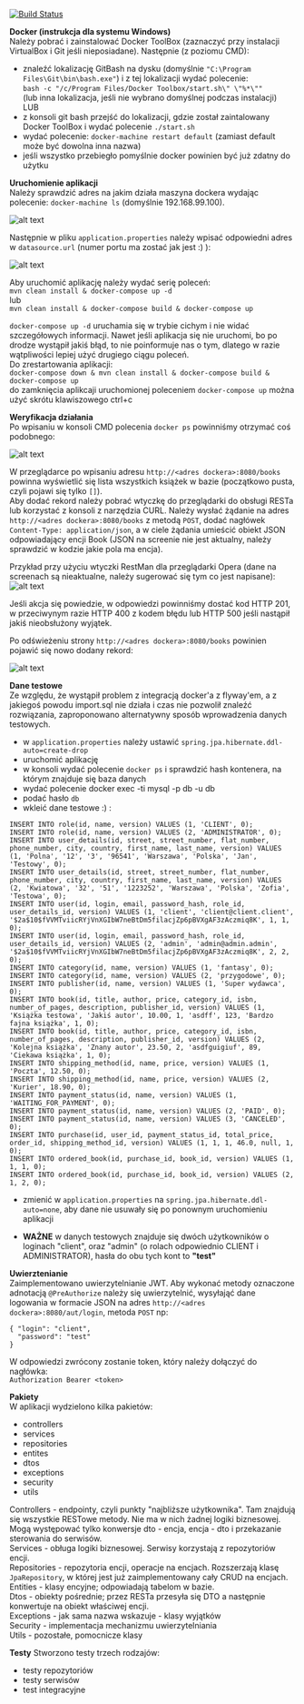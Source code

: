 [![Build Status](https://travis-ci.org/AyakaKouyama/ZZPJ.svg?branch=master)](https://travis-ci.org/AyakaKouyama/ZZPJ) 

**Docker (instrukcja dla systemu Windows)**  
Należy pobrać i zainstalować Docker ToolBox (zaznaczyć przy instalacji VirtualBox i Git jeśli nieposiadane). Następnie (z poziomu CMD):  
- znaleźć lokalizację GitBash na dysku (domyślnie `"C:\Program Files\Git\bin\bash.exe"`) i z tej lokalizacji wydać polecenie:  
  `bash -c "/c/Program Files/Docker Toolbox/start.sh\" \"%*\""`  
    (lub inna lokalizacja, jeśli nie wybrano domyślnej podczas instalacji)  
  LUB    
- z konsoli git bash przejść do lokalizacji, gdzie został zaintalowany Docker ToolBox i wydać polecenie `./start.sh`
- wydać polecenie:
`docker-machine restart default` (zamiast default może być dowolna inna nazwa)
- jeśli wszystko przebiegło pomyślnie docker powinien być już zdatny do użytku

**Uruchomienie aplikacji**  
Należy sprawdzić adres na jakim działa maszyna dockera wydając polecenie: `docker-machine ls` (domyślnie 192.168.99.100).  


![alt text](https://i.ibb.co/Q7ggjCW/2.png)  


Następnie w pliku `application.properties` należy wpisać odpowiedni adres w `datasource.url` (numer portu ma zostać jak jest :) ):  


![alt text](https://i.ibb.co/dcnBHLZ/3.png)  


Aby uruchomić aplikację należy wydać serię poleceń:  
`mvn clean install & docker-compose up -d`  
lub  
`mvn clean install & docker-compose build & docker-compose up`  


`docker-compose up -d` uruchamia się w trybie cichym i nie widać szczegółowych informacji. Nawet jeśli aplikacja się nie uruchomi, bo po drodze wystąpił jakiś błąd, to nie poinformuje nas o tym, dlatego w razie wątpliwości lepiej użyć drugiego ciągu poleceń.  
Do zrestartowania aplikacji:  
`docker-compose down & mvn clean install & docker-compose build & docker-compose up`  
do zamknięcia aplikcaji uruchomionej poleceniem `docker-compose up` można użyć skrótu klawiszowego ctrl+c

**Weryfikacja działania**  
Po wpisaniu w konsoli CMD polecenia `docker ps` powinniśmy otrzymać coś podobnego:


![alt text](https://i.ibb.co/27mWfNM/1.png)


W przeglądarce po wpisaniu adresu `http://<adres dockera>:8080/books` powinna wyświetlić się lista wszystkich książek w bazie (początkowo pusta, czyli pojawi się tylko `[]`).  
Aby dodać rekord należy pobrać wtyczkę do przeglądarki do obsługi RESTa lub korzystać z konsoli z narzędzia CURL. Należy wysłać żądanie na adres `http://<adres dockera>:8080/books` z metodą `POST`, dodać nagłówek `Content-Type: application/json`, a w ciele żądania umieścić obiekt JSON odpowiadający encji Book (JSON na screenie nie jest aktualny, należy sprawdzić w kodzie jakie pola ma encja).  


Przykład przy użyciu wtyczki RestMan dla przeglądarki Opera (dane na screenach są nieaktualne, należy sugerować się tym co jest napisane): 
![alt text](https://i.ibb.co/V3MJLxG/4.png)  


Jeśli akcja się powiedzie, w odpowiedzi powinniśmy dostać kod HTTP 201, w przeciwynym razie HTTP 400 z kodem błędu lub HTTP 500 jeśli nastąpił jakiś nieobsłużony wyjątek.


Po odświeżeniu strony `http://<adres dockera>:8080/books` powinien pojawić się nowo dodany rekord:  


![alt text](https://i.ibb.co/3ytFD1v/5.png) 


**Dane testowe**  
Ze względu, że wystąpił problem z integracją docker'a z flyway'em, a z jakiegoś powodu import.sql nie działa i czas nie pozwolił znaleźć rozwiązania, zaproponowano alternatywny sposób wprowadzenia danych testowych. 
- w `application.properties` należy ustawić `spring.jpa.hibernate.ddl-auto=create-drop`
- uruchomić aplikację
- w konsoli wydać polecenie `docker ps` i sprawdzić hash kontenera, na którym znajduje się baza danych
- wydać polecenie docker exec -ti <hash> mysql -p db -u db
- podać hasło `db`
- wkleić dane testowe :) :  
 
 
```
INSERT INTO role(id, name, version) VALUES (1, 'CLIENT', 0);  
INSERT INTO role(id, name, version) VALUES (2, 'ADMINISTRATOR', 0); 
INSERT INTO user_details(id, street, street_number, flat_number, phone_number, city, country, first_name, last_name, version) VALUES (1, 'Polna', '12', '3', '96541', 'Warszawa', 'Polska', 'Jan', 'Testowy', 0); 
INSERT INTO user_details(id, street, street_number, flat_number, phone_number, city, country, first_name, last_name, version) VALUES (2, 'Kwiatowa', '32', '51', '1223252', 'Warszawa', 'Polska', 'Zofia', 'Testowa', 0); 
INSERT INTO user(id, login, email, password_hash, role_id, user_details_id, version) VALUES (1, 'client', 'client@client.client', '$2a$10$fVVMTviicRYjVnXGIbW7neBtDm5filacjZp6pBVXgAF3zAczmiq8K', 1, 1, 0); 
INSERT INTO user(id, login, email, password_hash, role_id, user_details_id, version) VALUES (2, 'admin', 'admin@admin.admin', '$2a$10$fVVMTviicRYjVnXGIbW7neBtDm5filacjZp6pBVXgAF3zAczmiq8K', 2, 2, 0); 
INSERT INTO category(id, name, version) VALUES (1, 'fantasy', 0); 
INSERT INTO category(id, name, version) VALUES (2, 'przygodowe', 0);  
INSERT INTO publisher(id, name, version) VALUES (1, 'Super wydawca', 0);  
INSERT INTO book(id, title, author, price, category_id, isbn, number_of_pages, description, publisher_id, version) VALUES (1, 'Książka testowa', 'Jakiś autor', 10.00, 1, 'asdff', 123, 'Bardzo fajna książka', 1, 0);  
INSERT INTO book(id, title, author, price, category_id, isbn, number_of_pages, description, publisher_id, version) VALUES (2, 'Kolejna książka', 'Znany autor', 23.50, 2, 'asdfguigiuf', 89, 'Ciekawa książka', 1, 0);  
INSERT INTO shipping_method(id, name, price, version) VALUES (1, 'Poczta', 12.50, 0); 
INSERT INTO shipping_method(id, name, price, version) VALUES (2, 'Kurier', 18.90, 0); 
INSERT INTO payment_status(id, name, version) VALUES (1, 'WAITING_FOR_PAYMENT', 0); 
INSERT INTO payment_status(id, name, version) VALUES (2, 'PAID', 0);  
INSERT INTO payment_status(id, name, version) VALUES (3, 'CANCELED', 0);  
INSERT INTO purchase(id, user_id, payment_status_id, total_price, order_id, shipping_method_id, version) VALUES (1, 1, 1, 46.0, null, 1, 0);  
INSERT INTO ordered_book(id, purchase_id, book_id, version) VALUES (1, 1, 1, 0);  
INSERT INTO ordered_book(id, purchase_id, book_id, version) VALUES (2, 1, 2, 0);  
```
- zmienić  w `application.properties` na `spring.jpa.hibernate.ddl-auto=none`, aby dane nie usuwały się po ponownym uruchomieniu aplikacji
 
- **WAŻNE** w danych testowych znajduje się dwóch użytkowników o loginach "client", oraz "admin" (o rolach odpowiednio CLIENT i ADMINISTRATOR), hasła do obu tych kont to **"test"**  

**Uwierztenianie**  
Zaimplementowano uwierzytelnianie JWT. Aby wykonać metody oznaczone adnotacją `@PreAuthorize` należy się uwierzytelnić, wysyłająć dane logowania w formacie JSON na adres `http://<adres dockera>:8080/aut/login`, metoda `POST` np: 
```
{ "login": "client",
  "password": "test"
}
```
W odpowiedzi zwrócony zostanie token, który należy dołączyć do nagłówka:  
`Authorization Bearer <token>`

**Pakiety**  
W aplikacji wydzielono kilka pakietów:  
- controllers
- services
- repositories
- entites
- dtos
- exceptions
- security
- utils

Controllers - endpointy, czyli punkty "najbliższe użytkownika". Tam znajdują się wszystkie RESTowe metody. Nie ma w nich żadnej logiki biznesowej. Mogą występować tylko konwersje dto - encja, encja - dto i przekazanie sterowania do serwisów.  
Services - obługa logiki biznesowej. Serwisy korzystają z repozytoriów encji.  
Repositories - repozytoria encji, operacje na encjach. Rozszerzają klasę `JpaRepository`, w której jest już zaimplementowany cały CRUD na encjach.  
Entities - klasy encyjne; odpowiadają tabelom w bazie.    
Dtos - obiekty pośrednie; przez RESTa przesyła się DTO a następnie konwertuje na obiekt właściwej encji.   
Exceptions - jak sama nazwa wskazuje - klasy wyjątków  
Security - implementacja mechanizmu uwierzytelniania  
Utils - pozostałe, pomocnicze klasy    

**Testy** 
Stworzono testy trzech rodzajów:  
- testy repozytoriów  
- testy serwisów  
- test integracyjne 


